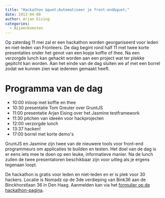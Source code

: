 ```yaml
---
title: "Hackathon &quot;Automatiseer je front-end&quot;"
date: 2013-04-08
author: Arjan Eising
categories: 
  - Bijeenkomsten
---
```

Op zaterdag 11 mei zal er een hackathon worden georganiseerd voor leden en niet-leden van Fronteers. De dag begint rond half 11 met twee korte presentaties onder het genot van een kopje koffie of thee. Na een verzorgde lunch kan gehackt worden aan een project wat ter plekke gepitcht kan worden. Aan het einde van de dag sluiten we af met een borrel zodat we kunnen zien wat iedereen gemaakt heeft.

# Programma van de dag

* 10:00 inloop met koffie en thee
* 10:30 presentatie Tom Greuter over GruntJS
* 11:00 presentatie Arjan Eising over het Jasmine testframework
* 11:30 pitchen van ideeën voor hackprojecten
* 12:00 verzorgde lunch
* 13:37 hacken!
* 17:00 borrel met korte demo's

GruntJS en Jasmine zijn twee van de nieuwere tools voor front-end programmeurs om applicaties te builden en testen. Het doel van de dag is er eens iets mee te doen op een leuke, informatieve manier. Na de lunch zullen de twee presentatoren beschikbaar zijn voor uitleg als je ergens tegenaan loopt.

De hackathon is gratis voor leden en niet-leden en er is plek voor 30 hackers. Locatie is Nomadz op de 3de verdieping van Bink36 aan de Binckhorstlaan 36 in Den Haag. Aanmelden kan via het [formulier op de hackathon-pagina](/bijeenkomsten/2013/hackathon#formulier-1).